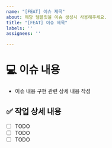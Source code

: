 ```yaml
---
name: "[FEAT] 이슈 제목"
about: 해당 템플릿을 이슈 생성시 사용해주세요.
title: "[FEAT] 이슈 제목"
labels: ''
assignees: ''

---
```


# 💻 이슈 내용

- 이슈 내용 구현 관련 상세 내용 작성

## ✅ 작업 상세 내용

- [ ] TODO
- [ ] TODO
- [ ] TODO
